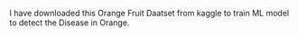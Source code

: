 I have downloaded this Orange Fruit Daatset from kaggle to train ML model to detect the Disease in Orange.